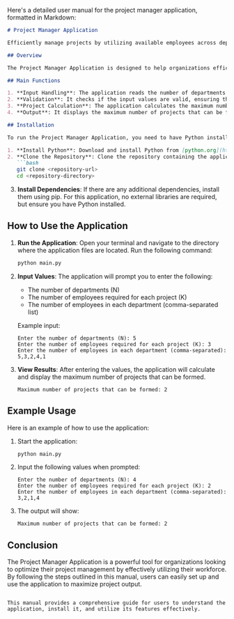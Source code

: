 Here's a detailed user manual for the project manager application, formatted in Markdown:

```markdown
# Project Manager Application

Efficiently manage projects by utilizing available employees across departments.

## Overview

The Project Manager Application is designed to help organizations efficiently allocate their workforce to maximize project output. By reading the number of departments and employees required for each project, the application calculates the maximum number of projects that can be formed based on the available employees in each department.

## Main Functions

1. **Input Handling**: The application reads the number of departments (N), the number of employees required for each project (K), and the number of employees in each department.
2. **Validation**: It checks if the input values are valid, ensuring that K is not greater than N and that the number of employees matches the number of departments.
3. **Project Calculation**: The application calculates the maximum number of projects that can be formed by prioritizing departments with more employees.
4. **Output**: It displays the maximum number of projects that can be formed based on the available employees.

## Installation

To run the Project Manager Application, you need to have Python installed on your machine. Follow these steps to set up the environment:

1. **Install Python**: Download and install Python from [python.org](https://www.python.org/downloads/).
2. **Clone the Repository**: Clone the repository containing the application code.
   ```bash
   git clone <repository-url>
   cd <repository-directory>
   ```
3. **Install Dependencies**: If there are any additional dependencies, install them using pip. For this application, no external libraries are required, but ensure you have Python installed.

## How to Use the Application

1. **Run the Application**: Open your terminal and navigate to the directory where the application files are located. Run the following command:
   ```bash
   python main.py
   ```
2. **Input Values**: The application will prompt you to enter the following:
   - The number of departments (N)
   - The number of employees required for each project (K)
   - The number of employees in each department (comma-separated list)
   
   Example input:
   ```
   Enter the number of departments (N): 5
   Enter the number of employees required for each project (K): 3
   Enter the number of employees in each department (comma-separated): 5,3,2,4,1
   ```

3. **View Results**: After entering the values, the application will calculate and display the maximum number of projects that can be formed.
   ```
   Maximum number of projects that can be formed: 2
   ```

## Example Usage

Here is an example of how to use the application:

1. Start the application:
   ```bash
   python main.py
   ```
2. Input the following values when prompted:
   ```
   Enter the number of departments (N): 4
   Enter the number of employees required for each project (K): 2
   Enter the number of employees in each department (comma-separated): 3,2,1,4
   ```
3. The output will show:
   ```
   Maximum number of projects that can be formed: 2
   ```

## Conclusion

The Project Manager Application is a powerful tool for organizations looking to optimize their project management by effectively utilizing their workforce. By following the steps outlined in this manual, users can easily set up and use the application to maximize project output.
```

This manual provides a comprehensive guide for users to understand the application, install it, and utilize its features effectively.